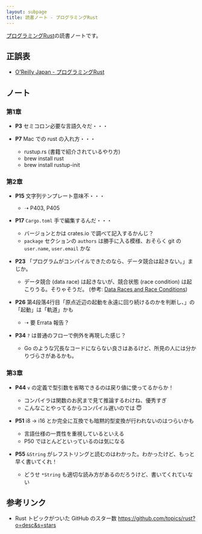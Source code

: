 ```yaml
---
layout: subpage
title: 読書ノート - プログラミングRust
---
```


[プログラミングRust](/workshop/15-rust)の読書ノートです。

## 正誤表

- [O'Reilly Japan - プログラミングRust](https://www.oreilly.co.jp/books/9784873118550/)

## ノート

### 第1章

* **P3** セミコロン必要な言語久々だ・・・

* **P7** Mac での rust の入れ方・・・
  * rustup.rs (書籍で紹介されているやり方)
  * brew install rust
  * brew install rustup-init

### 第2章

* **P15** 文字列テンプレート意味不・・・
  * ➝ P403, P405

* **P17** `Cargo.toml` 手で編集するんだ・・・
  * バージョンとかは crates.io で調べて記入するかんじ？
  * `package` セクションの `authors` は勝手に入る模様、おそらく git の `user.name`, `user.email` かな

* **P23** 「プログラムがコンパイルできたのなら、データ競合は起きない。」まじか。
  * データ競合 (data race) は起きないが、競合状態 (race condition) は起こりうる。そりゃそうだ。 (参考: [Data Races and Race Conditions](https://doc.rust-lang.org/nomicon/races.html))

* **P26** 第4段落4行目「原点近辺の起動を永遠に回り続けるのかを判断し、」の「起動」は「軌道」かも
  * ➝ 要 Errata 報告？

* **P34** `?` は普通のフローで例外を再現した感じ？
  * Go のような冗長なコードにならない良さはあるけど、所見の人には分かりづらさがあるかも。

### 第3章

* **P44** `v` の定義で型引数を省略できるのは戻り値に使ってるからか！
  * コンパイラは関数のお尻まで見て推論するわけね、優秀すぎ
  * こんなことやってるからコンパイル遅いのでは :innocent:

* **P51** i8 -> i16 とか完全に互換でも暗黙的型変換が行われないのはつらいかも
  * 言語仕様の一貫性を重視しているといえる
  * P50 でほとんどといっているのは気になる

* **P55** `&String` がレフストリングと読むのはわかった。わかったけど、もっと早く書いてくれ！
  * どうせ `*String` も適切な読み方があるのだろうけど、書いてくれていない
  

## 参考リンク

- Rust トピックがついた GitHub のスター数 https://github.com/topics/rust?o=desc&s=stars

